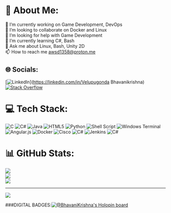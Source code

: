 # 💫 About Me:
🔭 I’m currently working on Game Development, DevOps<br>
👯 I’m looking to collaborate on Docker and Linux<br>
🤝 I’m looking for help with Game Development <br>
🌱 I’m currently learning C#, Bash<br>💬 Ask me about Linux, Bash, Unity 2D<br>
📫 How to reach me awsd1358@proton.me


## 🌐 Socials:
[![LinkedIn](https://img.shields.io/badge/LinkedIn-%230077B5.svg?logo=linkedin&logoColor=white)](https://linkedin.com/in/Velupugonda Bhavanikrishna) [![Stack Overflow](https://img.shields.io/badge/-Stackoverflow-FE7A16?logo=stack-overflow&logoColor=white)](https://stackoverflow.com/users/22862213) 

# 💻 Tech Stack:
![C](https://img.shields.io/badge/c-%2300599C.svg?style=for-the-badge&logo=c&logoColor=white) ![C#](https://img.shields.io/badge/c%23-%23239120.svg?style=for-the-badge&logo=csharp&logoColor=white) ![Java](https://img.shields.io/badge/java-%23ED8B00.svg?style=for-the-badge&logo=openjdk&logoColor=white) ![HTML5](https://img.shields.io/badge/html5-%23E34F26.svg?style=for-the-badge&logo=html5&logoColor=white) ![Python](https://img.shields.io/badge/python-3670A0?style=for-the-badge&logo=python&logoColor=ffdd54) ![Shell Script](https://img.shields.io/badge/shell_script-%23121011.svg?style=for-the-badge&logo=gnu-bash&logoColor=white) ![Windows Terminal](https://img.shields.io/badge/Windows%20Terminal-%234D4D4D.svg?style=for-the-badge&logo=windows-terminal&logoColor=white) ![Angular.js](https://img.shields.io/badge/angular.js-%23E23237.svg?style=for-the-badge&logo=angularjs&logoColor=white) ![Docker](https://img.shields.io/badge/docker-%230db7ed.svg?style=for-the-badge&logo=docker&logoColor=white) ![Cisco](https://img.shields.io/badge/cisco-%23049fd9.svg?style=for-the-badge&logo=cisco&logoColor=black) ![C#](https://img.shields.io/badge/c%23-%23239120.svg?style=for-the-badge&logo=csharp&logoColor=white) ![Jenkins](https://img.shields.io/badge/jenkins-%232C5263.svg?style=for-the-badge&logo=jenkins&logoColor=white) ![C#](https://img.shields.io/badge/c%23-%23239120.svg?style=for-the-badge&logo=csharp&logoColor=white)
# 📊 GitHub Stats:
![](https://github-readme-stats.vercel.app/api?username=BhavaniKrishna0011&theme=dark&hide_border=true&include_all_commits=false&count_private=true)<br/>
![](https://github-readme-streak-stats.herokuapp.com/?user=BhavaniKrishna0011&theme=dark&hide_border=true)<br/>
![](https://github-readme-stats.vercel.app/api/top-langs/?username=BhavaniKrishna0011&theme=dark&hide_border=true&include_all_commits=false&count_private=true&layout=compact)

---
[![](https://visitcount.itsvg.in/api?id=BhavaniKrishna0011&label=Visits&color=9&icon=0&pretty=true)](https://visitcount.itsvg.in)


###DIGITAL BADGES:[![@BhavaniKrishna's Holopin board](https://holopin.me/bhavanikrishna0011)](https://holopin.io/@bhavanikrishna0011)
<!---
BhavaniKrishna0011/BhavaniKrishna0011 is a ✨ special ✨ repository because its `README.md` (this file) appears on your GitHub profile.
You can click the Preview link to take a look at your changes.
--->
